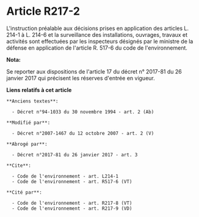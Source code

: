 # Article R217-2

L'instruction préalable aux décisions prises en application des articles L. 214-1 à L. 214-6 et la surveillance des
installations, ouvrages, travaux et activités sont effectuées par les inspecteurs désignés par le ministre de la défense en
application de l'article R. 517-6 du code de l'environnement.

**Nota:**

Se reporter aux dispositions de l'article 17 du décret n° 2017-81 du 26 janvier 2017 qui précisent les réserves d'entrée en
vigueur.

**Liens relatifs à cet article**

	**Anciens textes**:

	  - Décret n°94-1033 du 30 novembre 1994 - art. 2 (Ab)

	**Modifié par**:

	  - Décret n°2007-1467 du 12 octobre 2007 - art. 2 (V)

	**Abrogé par**:

	  - Décret n°2017-81 du 26 janvier 2017 - art. 3

	**Cite**:

	  - Code de l'environnement - art. L214-1
	  - Code de l'environnement - art. R517-6 (VT)

	**Cité par**:

	  - Code de l'environnement - art. R217-8 (VT)
	  - Code de l'environnement - art. R217-9 (VD)
